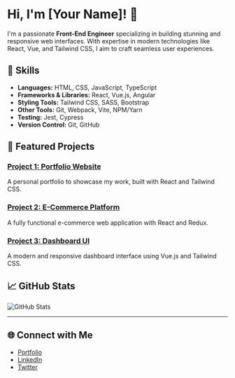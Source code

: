 # Hi, I'm [Your Name]! 👋

I'm a passionate **Front-End Engineer** specializing in building stunning and responsive web interfaces. With expertise in modern technologies like React, Vue, and Tailwind CSS, I aim to craft seamless user experiences.

## 🚀 Skills
- **Languages:** HTML, CSS, JavaScript, TypeScript
- **Frameworks & Libraries:** React, Vue.js, Angular
- **Styling Tools:** Tailwind CSS, SASS, Bootstrap
- **Other Tools:** Git, Webpack, Vite, NPM/Yarn
- **Testing:** Jest, Cypress
- **Version Control:** Git, GitHub

## 🌟 Featured Projects
### [Project 1: Portfolio Website](https://github.com/username/portfolio)
A personal portfolio to showcase my work, built with React and Tailwind CSS.

### [Project 2: E-Commerce Platform](https://github.com/username/ecommerce)
A fully functional e-commerce web application with React and Redux.

### [Project 3: Dashboard UI](https://github.com/username/dashboard)
A modern and responsive dashboard interface using Vue.js and Tailwind CSS.

## 📈 GitHub Stats
![GitHub Stats](https://github-readme-stats.vercel.app/api?username=username&show_icons=true&theme=radical)

---

## 🌐 Connect with Me
- [Portfolio](https://yourportfolio.com)
- [LinkedIn](https://linkedin.com/in/yourname)
- [Twitter](https://twitter.com/yourhandle)
